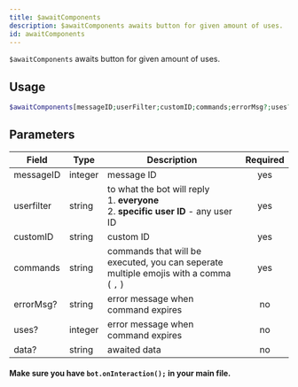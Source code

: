 ```yaml
---
title: $awaitComponents 
description: $awaitComponents awaits button for given amount of uses.
id: awaitComponents
---
```


`$awaitComponents` awaits button for given amount of uses.

## Usage

```php
$awaitComponents[messageID;userFilter;customID;commands;errorMsg?;uses?;data?]
```

## Parameters 


| Field     | Type    | Description                                        | Required |
|-----------|---------|----------------------------------------------------| :------: |
| messageID    | integer  | message ID | yes      |
| userfilter   | string  | to what the bot will reply <br> 1. **everyone** <br> 2. **specific user ID** - any user ID  | yes      |
| customID    | string  | custom ID                            | yes      |
| commands    | string  | commands that will be executed, you can seperate multiple emojis with a comma ( `,` )                               | yes      |
| errorMsg?    | string  | error message when command expires                             | no      |
| uses?    | integer  | error message when command expires                             | no      |
| data?    | string  | awaited data                             | no      |


#### Make sure you have `bot.onInteraction();` in your main file.
